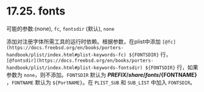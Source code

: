 # 17.25. fonts

可能的参数:(none), `fc`, `fontsdir` (默认), `none`

添加对注册字体所需工具的运行时依赖。根据参数，在plist中添加 `[@fc](https://docs.freebsd.org/en/books/porters-handbook/plist/index.html#plist-keywords-fc) ${FONTSDIR}` 行，`[@fontsdir](https://docs.freebsd.org/en/books/porters-handbook/plist/index.html#plist-keywords-fontsdir) ${FONTSDIR}` 行，如果参数为 `none`，则不添加。`FONTSDIR` 默认为 **${PREFIX}/share/fonts/${FONTNAME}** ，`FONTNAME` 默认为 `${PortNAME}`。在 `PLIST_SUB` 和 `SUB_LIST` 中加入 `FONTSDIR`。

